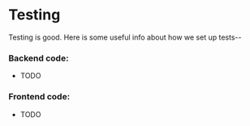 # Testing

Testing is good.  Here is some useful info about how we set up tests--

### Backend code:

- TODO

### Frontend code:

- TODO

